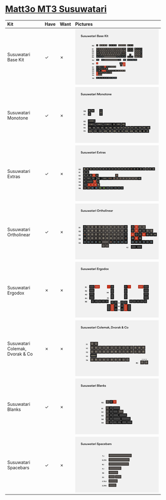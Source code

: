 # [Matt3o MT3 Susuwatari](https://www.massdrop.com/buy/massdrop-x-matt3o-mt3-susuwatari-custom-keycap-set)

| Kit                                   | Have    | Want    | Pictures |
| :-------------------------------------| :------ | :------ | :------- |
| Susuwatari Base Kit                   |    ✓    |    ✗    | ![](https://raw.githubusercontent.com/barnumbirr/keysets/master/doc/matt3o_mt3_susuwatari/susuwatari_base_kit.jpg) |
| Susuwatari Monotone                   |    ✓    |    ✗    | ![](https://raw.githubusercontent.com/barnumbirr/keysets/master/doc/matt3o_mt3_susuwatari/susuwatari_monotone.jpg) |
| Susuwatari Extras                     |    ✓    |    ✗    | ![](https://raw.githubusercontent.com/barnumbirr/keysets/master/doc/matt3o_mt3_susuwatari/susuwatari_extras.jpg) |
| Susuwatari Ortholinear                |    ✓    |    ✗    | ![](https://raw.githubusercontent.com/barnumbirr/keysets/master/doc/matt3o_mt3_susuwatari/susuwatari_ortholinear.jpg) |
| Susuwatari Ergodox                    |    ✗    |    ✗    | ![](https://raw.githubusercontent.com/barnumbirr/keysets/master/doc/matt3o_mt3_susuwatari/susuwatari_ergodox.jpg) |
| Susuwatari Colemak, Dvorak & Co       |    ✗    |    ✗    | ![](https://raw.githubusercontent.com/barnumbirr/keysets/master/doc/matt3o_mt3_susuwatari/susuwatari_colemak.jpg) |
| Susuwatari Blanks                     |    ✓    |    ✗    | ![](https://raw.githubusercontent.com/barnumbirr/keysets/master/doc/matt3o_mt3_susuwatari/susuwatari_blanks.jpg) |
| Susuwatari Spacebars                  |    ✓    |    ✗    | ![](https://raw.githubusercontent.com/barnumbirr/keysets/master/doc/matt3o_mt3_susuwatari/susuwatari_spacebars.jpg) |
